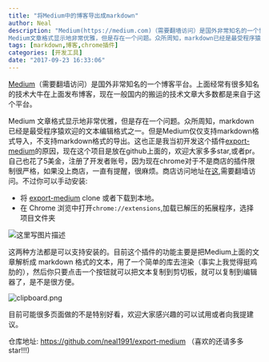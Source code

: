 ```yaml
---
title: "将Medium中的博客导出成markdown"
author: Neal
description: "Medium(https://medium.com)（需要翻墙访问）是国外非常知名的一个博客平台。上面经常有很多知名的技术大牛在上面发布博客，现在一般国内的搬运的技术文章大多数都是来自于这个平台。 
Medium文章格式显示地非常优雅，但是存在一个问题。众所周知，markdown已经是最受程序猿欢迎的文本编辑格式之一。但是Medium仅仅支持markdown格式导入，不支持markdown格式的导出"
tags: [markdown,博客,chrome插件]
categories: [开发工具]
date: "2017-09-23 16:33:06"
---
```

[Medium](https://medium.com)（需要翻墙访问）是国外非常知名的一个博客平台。上面经常有很多知名的技术大牛在上面发布博客，现在一般国内的搬运的技术文章大多数都是来自于这个平台。

Medium 文章格式显示地非常优雅，但是存在一个问题。众所周知，markdown已经是最受程序猿欢迎的文本编辑格式之一。但是Medium仅仅支持markdown格式导入，不支持markdown格式的导出。这也正是我当初开发这个插件[export-medium](https://github.com/neal1991/export-medium)的原因，现在这个项目是放在github上面的，欢迎大家多多star,或者pr。自己也花了5美金，注册了开发者账号，因为现在chrome对于不是商店的插件限制很严格，如果没上商店，一直有提醒，很麻烦。商店访问地址在[这](https://chrome.google.com/webstore/detail/dodkihcbgpjblncjahodbnlgkkflliim/publish-accepted?utm_source=chrome-ntp-icon&authuser=1),需要翻墙访问。不过你可以手动安装:
* 将 [export-medium](https://github.com/neal1991/export-medium) clone 或者下载到本地。
* 在 Chrome 浏览中打开`chrome://extensions`,加载已解压的拓展程序，选择项目文件夹

![这里写图片描述](http://img.blog.csdn.net/20170923163242479?watermark/2/text/aHR0cDovL2Jsb2cuY3Nkbi5uZXQvbmVhbDE5OTE=/font/5a6L5L2T/fontsize/400/fill/I0JBQkFCMA==/dissolve/70/gravity/SouthEast)

这两种方法都是可以支持安装的。目前这个插件的功能主要是把Medium上面的文章解析成 markdown 格式的文本，用了一个简单的库去渲染（事实上我觉得挺鸡肋的），然后你只要点击一个按钮就可以把文本复制到剪切板，就可以复制到编辑器了，是不是很方便。

![clipboard.png](http://okja9ah81.bkt.clouddn.com/export-to-meidum.gif)

目前可能很多页面做的不是特别好看，欢迎大家感兴趣的可以试用或者向我提建议。

仓库地址: https://github.com/neal1991/export-medium  （喜欢的还请多多star!!!)